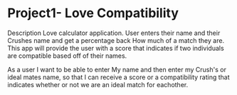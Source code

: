 # Project1- Love Compatibility


Description
Love calculator application. User enters their name and their Crushes name and get a percentage back How much of a match they are.
This app will provide the user with a score that indicates if two individuals are compatible based off of their names.

As a user I want to be able to enter My name and then enter my Crush's or ideal mates name, so that I can receive a score or a compatibility rating that indicates whether or not we are an ideal match for eachother.
